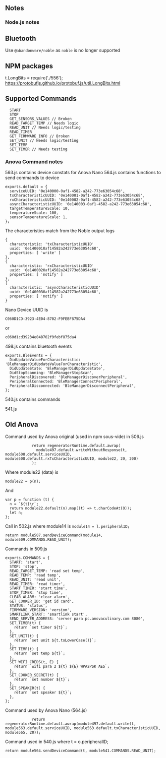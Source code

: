 ## Notes

### Node.js notes

## Bluetooth

Use `@abandonware/noble` as `noble` is no longer supported

## NPM packages

t.LongBits = require('./556');
https://protobufjs.github.io/protobuf.js/util.LongBits.html

## Supported Commands

```
  START
  STOP
  GET_SENSORS_VALUES // Broken
  READ_TARGET_TEMP // Needs logic
  READ_UNIT // Needs logic/testing
  READ_TIMER
  GET_FIRMWARE_INFO // Broken
  SET_UNIT // Needs logic/testing
  SET_TEMP
  SET_TIMER // Needs testing
```

### Anova Command notes

563.js contains device constats for Anova Nano
564.js contains functions to send commands to device

```
exports.default = {
  serviceUUID: '0e140000-0af1-4582-a242-773e63054c68',
  txCharacteristicUUID: '0e140001-0af1-4582-a242-773e63054c68',
  rxCharacteristicUUID: '0e140002-0af1-4582-a242-773e63054c68',
  asyncCharacteristicUUID: '0e140003-0af1-4582-a242-773e63054c68',
  targetTemperatureScale: 10,
  temperatureScale: 100,
  sensorTemperatureScale: 1,
};
```

The characteristics match from the Noble output logs

```
{
  characteristic: 'txCharacteristicUUID'
  uuid: '0e1400010af14582a242773e63054c68', 
  properties: [ 'write' ] 
},
{
  characteristic: 'rxCharacteristicUUID'
  uuid: '0e1400020af14582a242773e63054c68',
  properties: [ 'notify' ]
},
{
  characteristic: 'asyncCharacteristicUUID'
  uuid: '0e1400030af14582a242773e63054c68',
  properties: [ 'notify' ]
}
```


Nano Device UUID is

```
C060D1CD-3923-4E04-8702-F9FEBF875DA4
``` 
or
```
c060d1cd39234e048702f9febf875da4
```

498.js contains bluetooth events

```
exports.BleEvents = {
  DidUpdateValueForCharacteristic: 'BleManagerDidUpdateValueForCharacteristic',
  DidUpdateState: 'BleManagerDidUpdateState',
  DidStopScanning: 'BleManagerStopScan',
  PeripheralDiscovered: 'BleManagerDiscoverPeripheral',
  PeripheralConnected: 'BleManagerConnectPeripheral',
  PeripheralDisconnected: 'BleManagerDisconnectPeripheral',
};
```

540.js contains commands

541.js

## Old Anova

Command used by Anova original (used in npm sous-vide) in 506.js
```
            return regeneratorRuntime.default.awrap(
              module497.default.writeWithoutResponse(t, module508.default.serviceUUID, module508.default.rxTxCharacteristicUUID, module22, 20, 200)
            );
```
Where module22 (data) is
```
module22 = p(n);
```

And
```
var p = function (t) {
  n = `${t}\r`;
  return module22.default(n).map((t) => t.charCodeAt(0));
  let n;
};
```

Call in 502.js where module14 is `module14 = l.peripheralID;`
```
return module507.sendDeviceCommand(module14, module509.COMMANDS.READ_UNIT);
```

Commands in 509.js
```
exports.COMMANDS = {
  START: 'start',
  STOP: 'stop',
  READ_TARGET_TEMP: 'read set temp',
  READ_TEMP: 'read temp',
  READ_UNIT: 'read unit',
  READ_TIMER: 'read timer',
  START_TIMER: 'start time',
  STOP_TIMER: 'stop time',
  CLEAR_ALARM: 'clear alarm',
  GET_COOKER_ID: 'get id card',
  STATUS: 'status',
  FIRMWARE_VERSION: 'version',
  SMARTLINK_START: 'smartlink start',
  SEND_SERVER_ADDRESS: 'server para pc.anovaculinary.com 8080',
  SET_TIMER(t) {
    return `set timer ${t}`;
  },
  SET_UNIT(t) {
    return `set unit ${t.toLowerCase()}`;
  },
  SET_TEMP(t) {
    return `set temp ${t}`;
  },
  SET_WIFI_CREDS(t, E) {
    return `wifi para 2 ${t} ${E} WPA2PSK AES`;
  },
  SET_COOKER_SECRET(t) {
    return `set number ${t}`;
  },
  SET_SPEAKER(t) {
    return `set speaker ${t}`;
  },
};
```

Command used by Anova Nano (564.js)
```
            return regeneratorRuntime.default.awrap(module497.default.write(t, module563.default.serviceUUID, module563.default.txCharacteristicUUID, module565, 20));
```

Command used in 540.js where t = o.peripheralID;
```
return module564.sendDeviceCommand(t, module541.COMMANDS.READ_UNIT);
```

